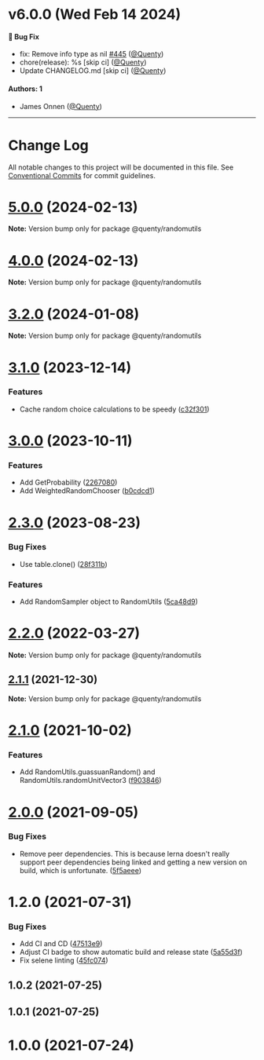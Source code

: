 # v6.0.0 (Wed Feb 14 2024)

#### 🐛 Bug Fix

- fix: Remove info type as nil [#445](https://github.com/Quenty/NevermoreEngine/pull/445) ([@Quenty](https://github.com/Quenty))
- chore(release): %s \[skip ci\] ([@Quenty](https://github.com/Quenty))
- Update CHANGELOG.md \[skip ci\] ([@Quenty](https://github.com/Quenty))

#### Authors: 1

- James Onnen ([@Quenty](https://github.com/Quenty))

---

# Change Log

All notable changes to this project will be documented in this file.
See [Conventional Commits](https://conventionalcommits.org) for commit guidelines.

# [5.0.0](https://github.com/Quenty/NevermoreEngine/compare/@quenty/randomutils@4.0.0...@quenty/randomutils@5.0.0) (2024-02-13)

**Note:** Version bump only for package @quenty/randomutils





# [4.0.0](https://github.com/Quenty/NevermoreEngine/compare/@quenty/randomutils@3.2.0...@quenty/randomutils@4.0.0) (2024-02-13)

**Note:** Version bump only for package @quenty/randomutils





# [3.2.0](https://github.com/Quenty/NevermoreEngine/compare/@quenty/randomutils@3.1.0...@quenty/randomutils@3.2.0) (2024-01-08)

**Note:** Version bump only for package @quenty/randomutils





# [3.1.0](https://github.com/Quenty/NevermoreEngine/compare/@quenty/randomutils@3.0.0...@quenty/randomutils@3.1.0) (2023-12-14)


### Features

* Cache random choice calculations to be speedy ([c32f301](https://github.com/Quenty/NevermoreEngine/commit/c32f30184d11e1ce04e3e9fa2cbd21861c54a09b))





# [3.0.0](https://github.com/Quenty/NevermoreEngine/compare/@quenty/randomutils@2.3.0...@quenty/randomutils@3.0.0) (2023-10-11)


### Features

* Add GetProbability ([2267080](https://github.com/Quenty/NevermoreEngine/commit/2267080fc6c1c53153f15cd9f638bddbff2371b7))
* Add WeightedRandomChooser ([b0cdcd1](https://github.com/Quenty/NevermoreEngine/commit/b0cdcd1ab69104535683609469cd806e647ef000))





# [2.3.0](https://github.com/Quenty/NevermoreEngine/compare/@quenty/randomutils@2.2.0...@quenty/randomutils@2.3.0) (2023-08-23)


### Bug Fixes

* Use table.clone() ([28f311b](https://github.com/Quenty/NevermoreEngine/commit/28f311b9c2534fa7b2056265db05c1447dc43a8a))


### Features

* Add RandomSampler object to RandomUtils ([5ca48d9](https://github.com/Quenty/NevermoreEngine/commit/5ca48d91697ee0b20ec1df8dda91a0e9f9ceb0a3))





# [2.2.0](https://github.com/Quenty/NevermoreEngine/compare/@quenty/randomutils@2.1.1...@quenty/randomutils@2.2.0) (2022-03-27)

**Note:** Version bump only for package @quenty/randomutils





## [2.1.1](https://github.com/Quenty/NevermoreEngine/compare/@quenty/randomutils@2.1.0...@quenty/randomutils@2.1.1) (2021-12-30)

**Note:** Version bump only for package @quenty/randomutils





# [2.1.0](https://github.com/Quenty/NevermoreEngine/compare/@quenty/randomutils@2.0.0...@quenty/randomutils@2.1.0) (2021-10-02)


### Features

* Add RandomUtils.guassuanRandom() and RandomUtils.randomUnitVector3 ([f903846](https://github.com/Quenty/NevermoreEngine/commit/f90384651aedd4a79600b2825b996123441227c9))





# [2.0.0](https://github.com/Quenty/NevermoreEngine/compare/@quenty/randomutils@1.2.0...@quenty/randomutils@2.0.0) (2021-09-05)


### Bug Fixes

* Remove peer dependencies. This is because lerna doesn't really support peer dependencies being linked and getting a new version on build, which is unfortunate. ([5f5aeee](https://github.com/Quenty/NevermoreEngine/commit/5f5aeeea8de9975435309e53679f0ef7064f9dd0))





# 1.2.0 (2021-07-31)


### Bug Fixes

* Add CI and CD ([47513e9](https://github.com/Quenty/NevermoreEngine/commit/47513e9b568162707534af132396dd8756947dd3))
* Adjust CI badge to show automatic build and release state ([5a55d3f](https://github.com/Quenty/NevermoreEngine/commit/5a55d3f19bf8d66a760d67da9b56ed47fab74656))
* Fix selene linting ([45fc074](https://github.com/Quenty/NevermoreEngine/commit/45fc07489ee59127ac6582689f19a0e87c1e5b5a))



## 1.0.2 (2021-07-25)



## 1.0.1 (2021-07-25)



# 1.0.0 (2021-07-24)
